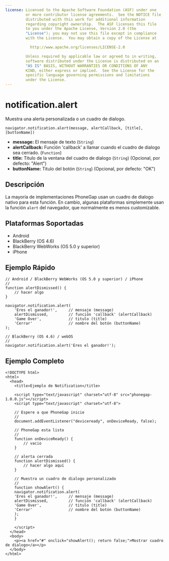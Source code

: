 ```yaml
---
license: Licensed to the Apache Software Foundation (ASF) under one
         or more contributor license agreements.  See the NOTICE file
         distributed with this work for additional information
         regarding copyright ownership.  The ASF licenses this file
         to you under the Apache License, Version 2.0 (the
         "License"); you may not use this file except in compliance
         with the License.  You may obtain a copy of the License at

           http://www.apache.org/licenses/LICENSE-2.0

         Unless required by applicable law or agreed to in writing,
         software distributed under the License is distributed on an
         "AS IS" BASIS, WITHOUT WARRANTIES OR CONDITIONS OF ANY
         KIND, either express or implied.  See the License for the
         specific language governing permissions and limitations
         under the License.
---
```


notification.alert
==================

Muestra una alerta personalizada o un cuadro de dialogo.

    navigator.notification.alert(message, alertCallback, [title], [buttonName])

- __message:__ El mensaje de texto (`String`)
- __alertCallback:__ Función 'callback' a llamar cuando el cuadro de dialogo sea cerrado. (`Function`)
- __title:__ Titulo de la ventana del cuadro de dialogo (`String`) (Opcional, por defecto: "Alert")
- __buttonName:__ Titulo del botón (`String`) (Opcional, por defecto: "OK")
    
Descripción
-----------

La mayoría de implementaciones PhoneGap usan un cuadro de dialogo nativo para esta función. En cambio, algunas plataformas simplemente usan la función `alert` del navegador, que normalmente es menos customizable.

Plataformas Soportadas
----------------------

- Android
- BlackBerry (OS 4.6)
- BlackBerry WebWorks (OS 5.0 y superior)
- iPhone

Ejemplo Rápido
--------------

    // Android / BlackBerry WebWorks (OS 5.0 y superior) / iPhone
    //
    function alertDismissed() {
        // hacer algo
    }

    navigator.notification.alert(
        'Eres el ganador!',     // mensaje (message)
        alertDismissed,         // función 'callback' (alertCallback)
        'Game Over',            // titulo (title)
        'Cerrar'                // nombre del botón (buttonName)
    );

    // BlackBerry (OS 4.6) / webOS
    //
    navigator.notification.alert('Eres el ganador!');
        
Ejemplo Completo
----------------

    <!DOCTYPE html>
    <html>
      <head>
        <title>Ejemplo de Notification</title>

        <script type="text/javascript" charset="utf-8" src="phonegap-1.0.0.js"></script>
        <script type="text/javascript" charset="utf-8">

        // Espere a que PhoneGap inicie
        //
        document.addEventListener("deviceready", onDeviceReady, false);

        // PhoneGap esta listo
        //
        function onDeviceReady() {
            // vacio
        }
    
        // alerta cerrada
	    function alertDismissed() {
	        // hacer algo aquí
	    }

        // Muestra un cuadro de dialogo personalizado
        //
        function showAlert() {
	    navigator.notification.alert(
		'Eres el ganador!',     // mensaje (message)
		alertDismissed,         // función 'callback' (alertCallback)
		'Game Over',            // titulo (title)
		'Cerrar'                // nombre del botón (buttonName)
	    );
        }
    
        </script>
      </head>
      <body>
        <p><a href="#" onclick="showAlert(); return false;">Mostrar cuadro de dialogo</a></p>
      </body>
    </html>
